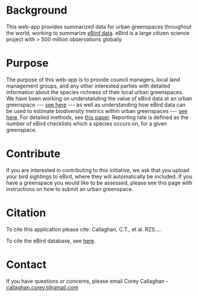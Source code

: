 # Background
This web-app provides summarized data for urban greenspaces throughout the world, working to summarize [eBird data](https://ebird.org/home). eBird is a large citizen science project with > 500 million observations globally. 

# Purpose
The purpose of this web-app is to provide council managers, local land management groups, and any other interested parties with detailed information about the species richness of their local urban greenspaces. We have been working on understanding the value of eBird data at an urban greenspace --- [see here](http://www.publish.csiro.au/wr/Fulltext/WR17141) --- as well as understanding how eBird data can be used to estimate biodiversity metrics within urban greenspaces --- [see here](http://www.ace-eco.org/vol12/iss2/art12/). For detailed methods, see [this paper](http://www.ace-eco.org/vol12/iss2/art12/). Reporting rate is defined as the number of eBird checklists which a species occurs on, for a given greenspace.

# Contribute
If you are interested in contributing to this initiative, we ask that you upload your bird sightings to eBird, where they will automatically be included. If you have a greenspace you would like to be assessed, please see this page with instructions on how to submit an urban greenspace.

# Citation
To cite this application please cite: Callaghan, C.T., et al. RZS....

To cite the eBird database, see [here](https://help.ebird.org/customer/en/portal/articles/1006835-recommended-citation).

# Contact
If you have questions or concerns, please email Corey Callaghan - callaghan.corey.t@gmail.com
